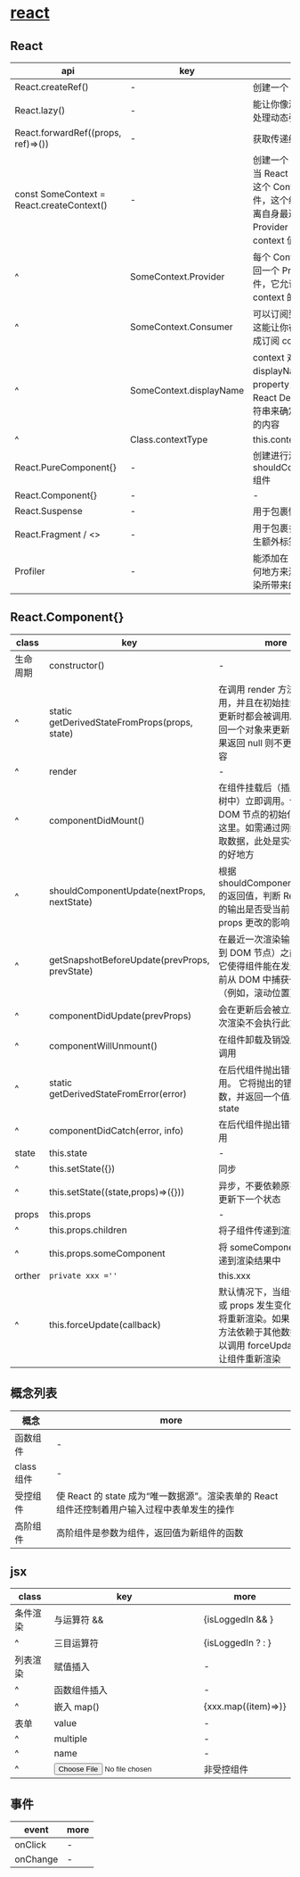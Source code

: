 # [react](https://react.docschina.org/)

## React

| api                                       | key                     | more                                                                                                                                                 |
| ----------------------------------------- | ----------------------- | ---------------------------------------------------------------------------------------------------------------------------------------------------- |
| React.createRef()                         | -                       | 创建一个 React ref                                                                                                                                   |
| React.lazy()                              | -                       | 能让你像渲染常规组件一样处理动态引入（的组件）                                                                                                       |
| React.forwardRef((props, ref)=>())        | -                       | 获取传递给组件本身的 ref                                                                                                                             |
| const SomeContext = React.createContext() | -                       | 创建一个 Context 对象。当 React 渲染一个订阅了这个 Context 对象的组件，这个组件会从组件树中离自身最近的那个匹配的 Provider 中读取到当前的 context 值 |
| ^                                         | SomeContext.Provider    | 每个 Context 对象都会返回一个 Provider React 组件，它允许消费组件订阅 context 的变化                                                                 |
| ^                                         | SomeContext.Consumer    | 可以订阅到 context 变更。这能让你在函数式组件中完成订阅 context                                                                                      |
| ^                                         | SomeContext.displayName | context 对象接受一个名为 displayName 的 property，类型为字符串。React DevTools 使用该字符串来确定 context 要显示的内容                               |
| ^                                         | Class.contextType       | this.context                                                                                                                                         |
| React.PureComponent{}                     | -                       | 创建进行浅比较的 shouldComponentUpdate 组件                                                                                                          |
| React.Component{}                         | -                       | -                                                                                                                                                    |
| React.Suspense                            | -                       | 用于包裹懒加载组件的组件                                                                                                                             |
| React.Fragment / <>                       | -                       | 用于包裹多个组件，而不产生额外标签                                                                                                                   |
| Profiler                                  | -                       | 能添加在 React 树中的任何地方来测量树中这部分渲染所带来的开销                                                                                        |

## React.Component{}

| class    | key                                           | more                                                                                                                                          |
| -------- | --------------------------------------------- | --------------------------------------------------------------------------------------------------------------------------------------------- |
| 生命周期 | constructor()                                 | -                                                                                                                                             |
| ^        | static getDerivedStateFromProps(props, state) | 在调用 render 方法之前调用，并且在初始挂载及后续更新时都会被调用。它应返回一个对象来更新 state，如果返回 null 则不更新任何内容                |
| ^        | render                                        | -                                                                                                                                             |
| ^        | componentDidMount()                           | 在组件挂载后（插入 DOM 树中）立即调用。依赖于 DOM 节点的初始化应该放在这里。如需通过网络请求获取数据，此处是实例化请求的好地方                |
| ^        | shouldComponentUpdate(nextProps, nextState)   | 根据 shouldComponentUpdate() 的返回值，判断 React 组件的输出是否受当前 state 或 props 更改的影响                                              |
| ^        | getSnapshotBeforeUpdate(prevProps, prevState) | 在最近一次渲染输出（提交到 DOM 节点）之前调用。它使得组件能在发生更改之前从 DOM 中捕获一些信息（例如，滚动位置）                              |
| ^        | componentDidUpdate(prevProps)                 | 会在更新后会被立即调用,首次渲染不会执行此方法                                                                                                 |
| ^        | componentWillUnmount()                        | 在组件卸载及销毁之前直接调用                                                                                                                  |
| ^        | static getDerivedStateFromError(error)        | 在后代组件抛出错误后被调用。 它将抛出的错误作为参数，并返回一个值以更新 state                                                                 |
| ^        | componentDidCatch(error, info)                | 在后代组件抛出错误后被调用                                                                                                                    |
| state    | this.state                                    | -                                                                                                                                             |
| ^        | this.setState({})                             | 同步                                                                                                                                          |
| ^        | this.setState((state,props)=>({}))            | 异步，不要依赖原有的值来更新下一个状态                                                                                                        |
| props    | this.props                                    | -                                                                                                                                             |
| ^        | this.props.children                           | 将子组件传递到渲染结果中                                                                                                                      |
| ^        | this.props.someComponent                      | 将 someComponent 组件传递到渲染结果中                                                                                                         |
| orther   | `private xxx =''`                             | this.xxx                                                                                                                                      |
| ^        | this.forceUpdate(callback)                    | 默认情况下，当组件的 state 或 props 发生变化时，组件将重新渲染。如果 render() 方法依赖于其他数据，则可以调用 forceUpdate() 强制让组件重新渲染 |

## 概念列表

| 概念       | more                                                                                          |
| ---------- | --------------------------------------------------------------------------------------------- |
| 函数组件   | -                                                                                             |
| class 组件 | -                                                                                             |
| 受控组件   | 使 React 的 state 成为“唯一数据源”。渲染表单的 React 组件还控制着用户输入过程中表单发生的操作 |
| 高阶组件   | 高阶组件是参数为组件，返回值为新组件的函数                                                    |

## jsx

| class    | key                   | more                                                   |
| -------- | --------------------- | ------------------------------------------------------ |
| 条件渲染 | 与运算符 &&           | {isLoggedIn && <someComponent />}                      |
| ^        | 三目运算符            | {isLoggedIn ? <someComponent1 /> : <someComponent2 />} |
| 列表渲染 | 赋值插入              | -                                                      |
| ^        | 函数组件插入          | -                                                      |
| ^        | 嵌入 map()            | {xxx.map((item)=><someComponent />)}                   |
| 表单     | value                 | -                                                      |
| ^        | multiple              | -                                                      |
| ^        | name                  | -                                                      |
| ^        | <input type="file" /> | 非受控组件                                             |

## 事件

| event    | more |
| -------- | ---- |
| onClick  | -    |
| onChange | -    |
